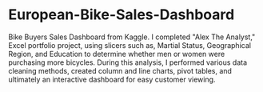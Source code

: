 # European-Bike-Sales-Dashboard
Bike Buyers Sales Dashboard from Kaggle.
I completed "Alex The Analyst," Excel portfolio project, using slicers such as, Martial Status, Geographical Region, and Education to determine whether men or women were purchasing more bicycles. During this analysis, I performed various data cleaning methods, created column and line charts, pivot tables, and ultimately an interactive dashboard for easy customer viewing.
